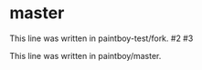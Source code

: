 # master

This line was written in paintboy-test/fork. #2 #3

This line was written in paintboy/master.
